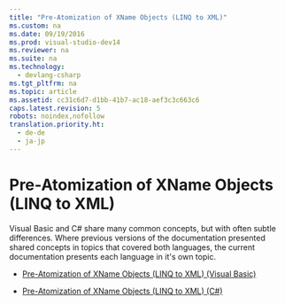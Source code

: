 ```yaml
---
title: "Pre-Atomization of XName Objects (LINQ to XML)"
ms.custom: na
ms.date: 09/19/2016
ms.prod: visual-studio-dev14
ms.reviewer: na
ms.suite: na
ms.technology: 
  - devlang-csharp
ms.tgt_pltfrm: na
ms.topic: article
ms.assetid: cc31c6d7-d1bb-41b7-ac18-aef3c3c663c6
caps.latest.revision: 5
robots: noindex,nofollow
translation.priority.ht: 
  - de-de
  - ja-jp
---
```

# Pre-Atomization of XName Objects (LINQ to XML)
Visual Basic and C# share many common concepts, but with often subtle differences. Where previous versions of the documentation presented shared concepts in topics that covered both languages, the current documentation presents each language in it's own topic.  
  
-   [Pre-Atomization of XName Objects (LINQ to XML) (Visual Basic)](../vs140/Pre-Atomization-of-XName-Objects--LINQ-to-XML---Visual-Basic-.md)  
  
-   [Pre-Atomization of XName Objects (LINQ to XML) (C#)](../vs140/Pre-Atomization-of-XName-Objects--LINQ-to-XML---C#-.md)